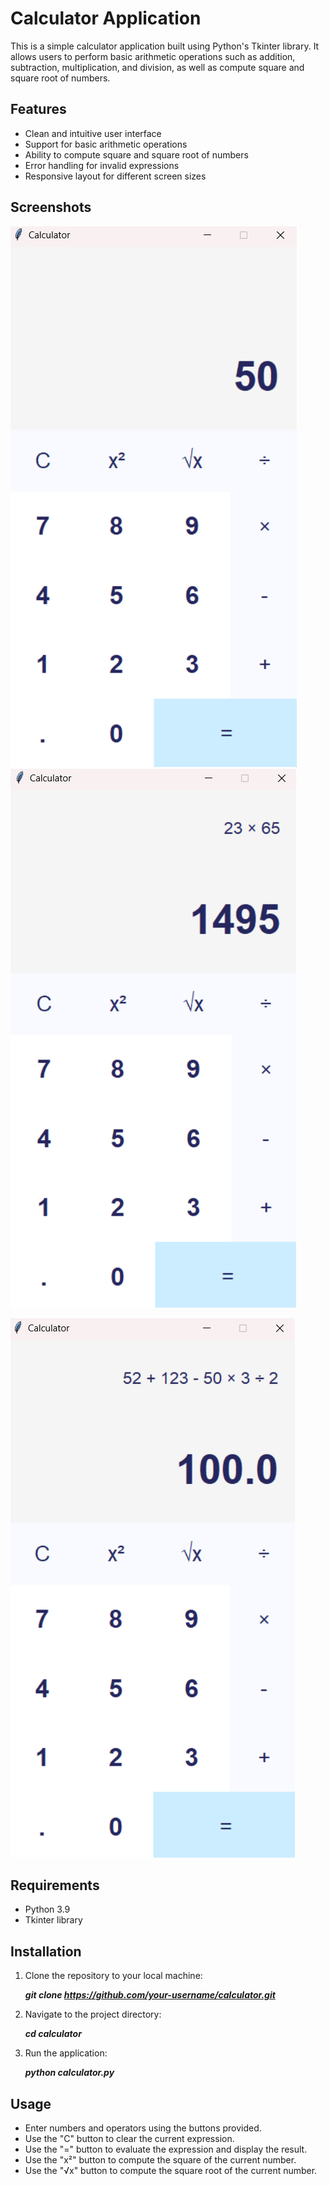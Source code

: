 # Calculator Application
This is a simple calculator application built using Python's Tkinter library. It allows users to perform basic arithmetic operations such as addition, subtraction, multiplication, and division, as well as compute square and square root of numbers.

## Features

- Clean and intuitive user interface
- Support for basic arithmetic operations
- Ability to compute square and square root of numbers
- Error handling for invalid expressions
- Responsive layout for different screen sizes
  
## Screenshots

![Screenshot 1](/images/calc1.png) ![Screenshot 2](/images/calc2.png)

![Screenshot 3](/images/calc3.png)

## Requirements

- Python 3.9
- Tkinter library
  
## Installation

1. Clone the repository to your local machine:

    ***git clone https://github.com/your-username/calculator.git***

2. Navigate to the project directory:

    ***cd calculator***

3. Run the application:

    ***python calculator.py***

## Usage
- Enter numbers and operators using the buttons provided.
- Use the "C" button to clear the current expression.
- Use the "=" button to evaluate the expression and display the result.
- Use the "x²" button to compute the square of the current number.
- Use the "√x" button to compute the square root of the current number.
